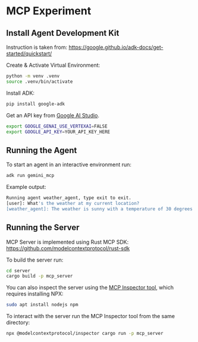 # MCP Experiment

## Install Agent Development Kit

Instruction is taken from: https://google.github.io/adk-docs/get-started/quickstart/

Create & Activate Virtual Environment:

```bash
python -m venv .venv
source .venv/bin/activate
```

Install ADK:

```bash
pip install google-adk
```

Get an API key from [Google AI Studio](https://aistudio-preprod.corp.google.com/apikey).

```bash
export GOOGLE_GENAI_USE_VERTEXAI=FALSE
export GOOGLE_API_KEY=YOUR_API_KEY_HERE
```

## Running the Agent

To start an agent in an interactive environment run:

```bash
adk run gemini_mcp
```

Example output:

```bash
Running agent weather_agent, type exit to exit.
[user]: What's the weather at my current location?
[weather_agent]: The weather is sunny with a temperature of 30 degrees Celsius.
```

## Running the Server

MCP Server is implemented using Rust MCP SDK: https://github.com/modelcontextprotocol/rust-sdk

To build the server run:

```bash
cd server
cargo build -p mcp_server
```

You can also inspect the server using the [MCP Inspector tool](https://github.com/modelcontextprotocol/inspector), which requires installing NPX:

```bash
sudo apt install nodejs npm
```

To interact with the server run the MCP Inspector tool from the same directory:

```bash
npx @modelcontextprotocol/inspector cargo run -p mcp_server
```
